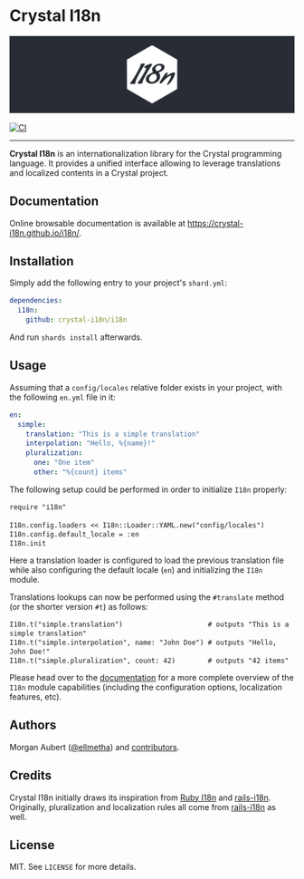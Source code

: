 # Crystal I18n

![logo](docs/src/.vuepress/public/assets/img/hero.svg)

[![CI](https://github.com/crystal-i18n/i18n/workflows/CI/badge.svg)](https://github.com/crystal-i18n/i18n/actions)

---

**Crystal I18n** is an internationalization library for the Crystal programming language. It provides a unified interface 
allowing to leverage translations and localized contents in a Crystal project.

## Documentation

Online browsable documentation is available at https://crystal-i18n.github.io/i18n/.

## Installation

Simply add the following entry to your project's `shard.yml`:

```yaml
dependencies:
  i18n:
    github: crystal-i18n/i18n
```

And run `shards install` afterwards.

## Usage

Assuming that a `config/locales` relative folder exists in your project, with the following `en.yml` file in it:

```yaml
en:
  simple:
    translation: "This is a simple translation"
    interpolation: "Hello, %{name}!"
    pluralization:
      one: "One item"
      other: "%{count} items"
```

The following setup could be performed in order to initialize `I18n` properly:

```crystal
require "i18n"

I18n.config.loaders << I18n::Loader::YAML.new("config/locales")
I18n.config.default_locale = :en
I18n.init
```

Here a translation loader is configured to load the previous translation file while also configuring the default locale 
(`en`) and initializing the `I18n` module.

Translations lookups can now be performed using the `#translate` method (or the shorter version `#t`) as follows:

```crystal
I18n.t("simple.translation")                     # outputs "This is a simple translation"
I18n.t("simple.interpolation", name: "John Doe") # outputs "Hello, John Doe!"
I18n.t("simple.pluralization", count: 42)        # outputs "42 items"
```

Please head over to the [documentation](https://crystal-i18n.github.io/i18n/) for a more complete overview of the `I18n` 
module capabilities (including the configuration options, localization features, etc).

## Authors

Morgan Aubert ([@ellmetha](https://github.com/ellmetha)) and 
[contributors](https://github.com/crystal-i18n/i18n/contributors).

## Credits

Crystal I18n initially draws its inspiration from [Ruby I18n](https://github.com/ruby-i18n/i18n) and 
[rails-i18n](https://github.com/svenfuchs/rails-i18n). Originally, pluralization and localization rules all come from
[rails-i18n](https://github.com/svenfuchs/rails-i18n) as well.

## License

MIT. See ``LICENSE`` for more details.
